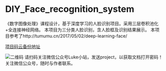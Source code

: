 # DIY_Face_recognition_system
《数字图像处理》课程设计，基于深度学习的人脸识别项目。采用三层卷积池化+全连接神经网络。
本项目为三分类人脸识别，含人脸框及识别结果展示。
本项目参考了http://tumumu.cn/2017/05/02/deep-learning-face/

[项目码云备份地址](https://gitee.com/happywlg/DIY_Face_recognition_system)

![二维码](https://www.wangliguang.cn/wp-content/uploads/2020/07/扫码_搜索联合传播样式-白色版.png)
请扫码关注微信公众号Luke小站，发送project，以获取文档打开密码！
关注微信公众号，随时与作者联系。
